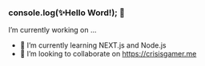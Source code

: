 ### console.log(✨Hello Word!); 👋

<!--
**DeXsSz/DeXsSz** is a ✨ _special_ ✨ repository because its `README.md` (this file) appears on your GitHub profile.

Here are some ideas to get you started:

- 🔭 I’m currently working on ...
- 🌱 I’m currently learning ...
- 👯 I’m looking to collaborate on ...
- 🤔 I’m looking for help with ...
- 💬 Ask me about ...
- 📫 How to reach me: ...
- 😄 Pronouns: ...
- ⚡ Fun fact: ...
- 📫 How to reach me:  https://www.linkedin.com/in/agusstin-galvan/
- ⚡ Fun fact: Studying the bachelor's degree in video game production and digital entertainment.

-->
 I’m currently working on ...
- 🌱 I’m currently learning NEXT.js and Node.js
- 👯 I’m looking to collaborate on https://crisisgamer.me
